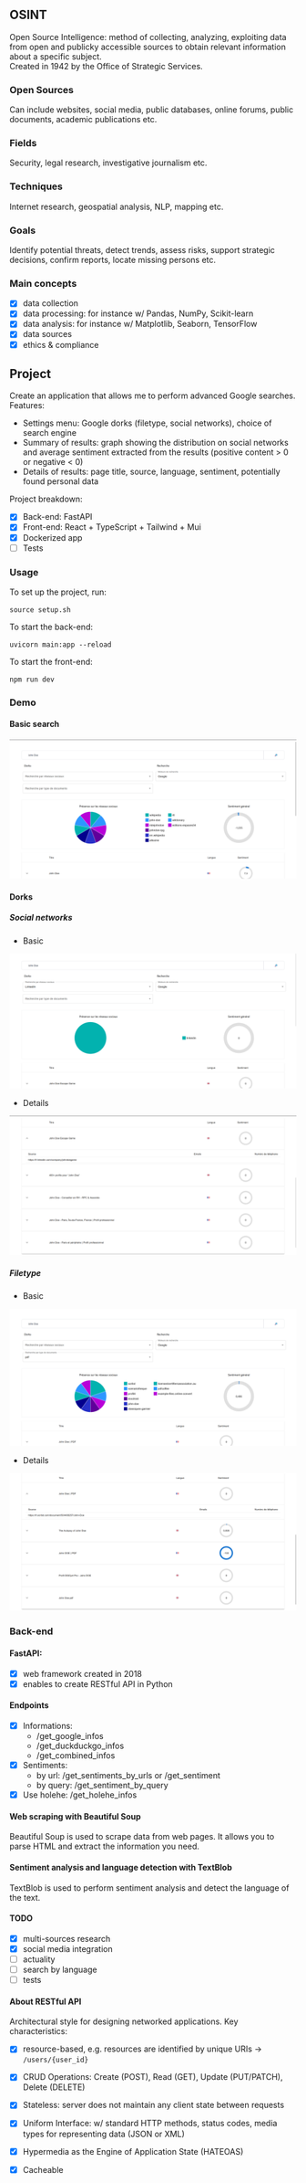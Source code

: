## OSINT

Open Source Intelligence: method of collecting, analyzing, exploiting data from open and publicky accessible sources to obtain relevant information about a specific subject.<br/>
Created in 1942 by the Office of Strategic Services.

### Open Sources
Can include websites, social media, public databases, online forums, public documents, academic publications etc.

### Fields
Security, legal research, investigative journalism etc.

### Techniques
Internet research, geospatial analysis, NLP, mapping etc.

### Goals
Identify potential threats, detect trends, assess risks, support strategic decisions, confirm reports, locate missing persons etc.

### Main concepts
- [x] data collection
- [x] data processing: for instance w/ Pandas, NumPy, Scikit-learn
- [x] data analysis: for instance w/ Matplotlib, Seaborn, TensorFlow
- [x] data sources
- [x] ethics & compliance

## Project

Create an application that allows me to perform advanced Google searches.
Features:
- Settings menu: Google dorks (filetype, social networks), choice of search engine
- Summary of results: graph showing the distribution on social networks and average sentiment extracted from the results (positive content > 0 or negative < 0)
- Details of results: page title, source, language, sentiment, potentially found personal data

Project breakdown:
- [x] Back-end: FastAPI
- [x] Front-end: React + TypeScript + Tailwind + Mui
- [x] Dockerized app
- [ ] Tests

### Usage

To set up the project, run:
```
source setup.sh
```

To start the back-end:
```
uvicorn main:app --reload
```

To start the front-end:
```
npm run dev
```

### Demo

#### Basic search

<p align="center">
	<img src="./demo/basic.png" >
</p>

#### Dorks

##### Social networks

- Basic

<p align="center">
	<img src="./demo/Dorks-social-networks.png" >
</p>

- Details

<p align="center">
	<img src="./demo/Dorks-social-networks-details.png" >
</p>

##### Filetype

- Basic

<p align="center">
	<img src="./demo/Dorks-filetype.png" >
</p>

- Details

<p align="center">
	<img src="./demo/Dorks-filetype-details.png" >
</p>

### Back-end

#### FastAPI: 
- [x] web framework created in 2018
- [x] enables to create RESTful API in Python

#### Endpoints
- [x] Informations: 
    - /get_google_infos
    - /get_duckduckgo_infos
    - /get_combined_infos
- [x] Sentiments: 
    - by url: /get_sentiments_by_urls or /get_sentiment
    - by query: /get_sentiment_by_query
- [x] Use holehe: /get_holehe_infos

#### Web scraping with Beautiful Soup

Beautiful Soup is used to scrape data from web pages. It allows you to parse HTML and extract the information you need.

#### Sentiment analysis and language detection with TextBlob

TextBlob is used to perform sentiment analysis and detect the language of the text.

#### TODO
- [x] multi-sources research
- [x] social media integration
- [ ] actuality
- [ ] search by language
- [ ] tests

#### About RESTful API

Architectural style for designing networked applications.
Key characteristics:
- [x] resource-based, e.g. resources are identified by unique URIs -> `/users/{user_id}`
- [x] CRUD Operations: Create (POST), Read (GET), Update (PUT/PATCH), Delete (DELETE)
- [x] Stateless: server does not maintain any client state between requests
- [x] Uniform Interface: w/ standard HTTP methods, status codes, media types for representing data (JSON or XML)
- [x] Hypermedia as the Engine of Application State (HATEOAS)
- [x] Cacheable


<!-- 
#### Concepts

- [x] décorateurs -->
